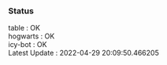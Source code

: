 ### Status


table : OK  
hogwarts : OK  
icy-bot : OK  
Latest Update : 2022-04-29 20:09:50.466205
